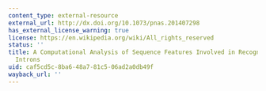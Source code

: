 ```yaml
---
content_type: external-resource
external_url: http://dx.doi.org/10.1073/pnas.201407298
has_external_license_warning: true
license: https://en.wikipedia.org/wiki/All_rights_reserved
status: ''
title: A Computational Analysis of Sequence Features Involved in Recognition of Short
  Introns
uid: caf5cd5c-8ba6-48a7-81c5-06ad2a0db49f
wayback_url: ''
---
```

